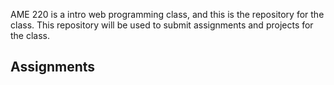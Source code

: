 AME 220 is a intro web programming class, and this is the repository for the class. This repository will be used to submit assignments and projects for the class. 

## Assignments

